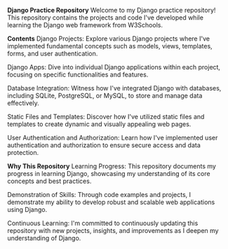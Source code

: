 **Django Practice Repository**
Welcome to my Django practice repository! This repository contains the projects and code I've developed while learning the Django web framework from W3Schools.

**Contents**
Django Projects: Explore various Django projects where I've implemented fundamental concepts 
such as models, views, templates, forms, and user authentication.

Django Apps: Dive into individual Django applications within each project, 
focusing on specific functionalities and features.

Database Integration: Witness how I've integrated Django with databases, including SQLite, 
PostgreSQL, or MySQL, to store and manage data effectively.

Static Files and Templates: Discover how I've utilized static files and templates to
create dynamic and visually appealing web pages.

User Authentication and Authorization: Learn how I've implemented user authentication 
and authorization to ensure secure access and data protection.

**Why This Repository**
Learning Progress: This repository documents my progress in learning Django, 
showcasing my understanding of its core concepts and best practices.

Demonstration of Skills: Through code examples and projects, I demonstrate my 
ability to develop robust and scalable web applications using Django.

Continuous Learning: I'm committed to continuously updating this repository with new projects, 
insights, and improvements as I deepen my understanding of Django.
